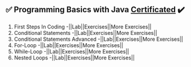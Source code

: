 <h2 dir="auto">
<g-emoji class="g-emoji" alias="white_check_mark" fallback-src="https://github.githubassets.com/images/icons/emoji/unicode/2705.png">✅</g-emoji>
Programming Basics with Java
<a href="https://softuni.bg/certificates/details/116262/73050821" rel="nofollow">Certificated</a>
<g-emoji class="g-emoji" alias="heavy_check_mark" fallback-src="https://github.githubassets.com/images/icons/emoji/unicode/2714.png">✔️</g-emoji>
</h2>

1. First Steps In Coding -||Lab||Exercises||More Exercises||
2. Conditional Statements -||Lab||Exercises||More Exercises||
3. Conditional Statements Advanced -||Lab||Exercises||More Exercises||
4. For-Loop -||Lab||Exercises||More Exercises||
5. While-Loop -||Lab||Exercises||More Exercises||
6. Nested Loops -||Lab||Exercises||More Exercises||
